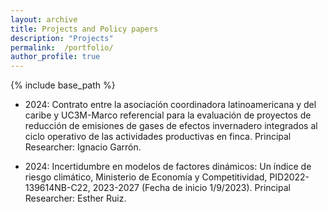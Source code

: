 ```yaml
---
layout: archive
title: Projects and Policy papers
description: "Projects"
permalink:  /portfolio/
author_profile: true
---
```


{% include base_path %}


* 2024: Contrato entre la asociación coordinadora latinoamericana y del caribe y UC3M-Marco referencial para la evaluación de proyectos de reducción de emisiones de gases de efectos invernadero integrados al ciclo operativo de las actividades productivas en finca. Principal Researcher: Ignacio Garrón.

* 2024: Incertidumbre en modelos de factores dinámicos: Un índice de riesgo climático, Ministerio de Economía y Competitividad, PID2022-139614NB-C22, 2023-2027 (Fecha de inicio 1/9/2023). Principal Researcher: Esther Ruiz.





